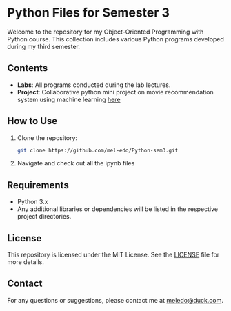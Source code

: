 # Python Files for Semester 3

Welcome to the repository for my Object-Oriented Programming with Python course. This collection includes various Python programs developed during my third semester.

## Contents

- **Labs**: All programs conducted during the lab lectures.
- **Project**: Collaborative python mini project on movie recommendation system using machine learning [here](https://github.com/sourav4243/CineMaa)

## How to Use

1) Clone the repository:

    ```sh
    git clone https://github.com/mel-edo/Python-sem3.git
    ```

2) Navigate and check out all the ipynb files

## Requirements

- Python 3.x
- Any additional libraries or dependencies will be listed in the respective project directories.

## License

This repository is licensed under the MIT License. See the [LICENSE](LICENSE) file for more details.

## Contact

For any questions or suggestions, please contact me at [meledo@duck.com](mailto:meledo@duck.com).
